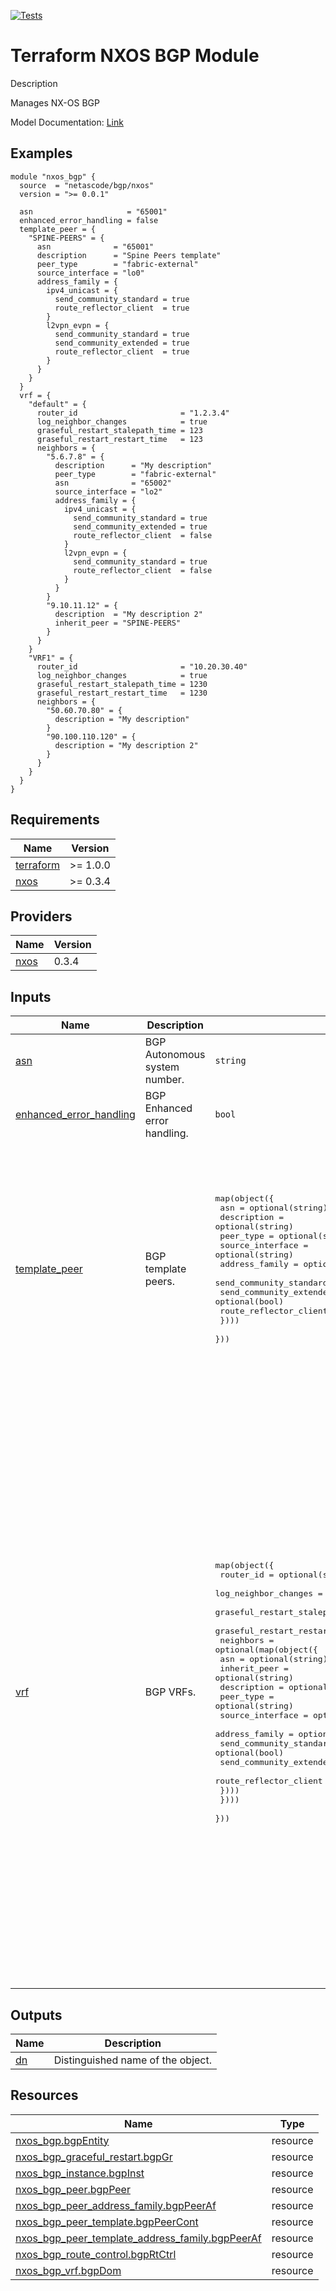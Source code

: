 <!-- BEGIN_TF_DOCS -->
[![Tests](https://github.com/netascode/terraform-nxos-bgp/actions/workflows/test.yml/badge.svg)](https://github.com/netascode/terraform-nxos-bgp/actions/workflows/test.yml)

# Terraform NXOS BGP Module

Description

Manages NX-OS BGP

Model Documentation: [Link](https://developer.cisco.com/docs/cisco-nexus-3000-and-9000-series-nx-api-rest-sdk-user-guide-and-api-reference-release-9-3x/#!configuring-bgp)

## Examples

```hcl
module "nxos_bgp" {
  source  = "netascode/bgp/nxos"
  version = ">= 0.0.1"

  asn                     = "65001"
  enhanced_error_handling = false
  template_peer = {
    "SPINE-PEERS" = {
      asn              = "65001"
      description      = "Spine Peers template"
      peer_type        = "fabric-external"
      source_interface = "lo0"
      address_family = {
        ipv4_unicast = {
          send_community_standard = true
          route_reflector_client  = true
        }
        l2vpn_evpn = {
          send_community_standard = true
          send_community_extended = true
          route_reflector_client  = true
        }
      }
    }
  }
  vrf = {
    "default" = {
      router_id                       = "1.2.3.4"
      log_neighbor_changes            = true
      graseful_restart_stalepath_time = 123
      graseful_restart_restart_time   = 123
      neighbors = {
        "5.6.7.8" = {
          description      = "My description"
          peer_type        = "fabric-external"
          asn              = "65002"
          source_interface = "lo2"
          address_family = {
            ipv4_unicast = {
              send_community_standard = true
              send_community_extended = true
              route_reflector_client  = false
            }
            l2vpn_evpn = {
              send_community_standard = true
              route_reflector_client  = false
            }
          }
        }
        "9.10.11.12" = {
          description  = "My description 2"
          inherit_peer = "SPINE-PEERS"
        }
      }
    }
    "VRF1" = {
      router_id                       = "10.20.30.40"
      log_neighbor_changes            = true
      graseful_restart_stalepath_time = 1230
      graseful_restart_restart_time   = 1230
      neighbors = {
        "50.60.70.80" = {
          description = "My description"
        }
        "90.100.110.120" = {
          description = "My description 2"
        }
      }
    }
  }
}
```

## Requirements

| Name | Version |
|------|---------|
| <a name="requirement_terraform"></a> [terraform](#requirement\_terraform) | >= 1.0.0 |
| <a name="requirement_nxos"></a> [nxos](#requirement\_nxos) | >= 0.3.4 |

## Providers

| Name | Version |
|------|---------|
| <a name="provider_nxos"></a> [nxos](#provider\_nxos) | 0.3.4 |

## Inputs

| Name | Description | Type | Default | Required |
|------|-------------|------|---------|:--------:|
| <a name="input_asn"></a> [asn](#input\_asn) | BGP Autonomous system number. | `string` | `"65001"` | no |
| <a name="input_enhanced_error_handling"></a> [enhanced\_error\_handling](#input\_enhanced\_error\_handling) | BGP Enhanced error handling. | `bool` | `true` | no |
| <a name="input_template_peer"></a> [template\_peer](#input\_template\_peer) | BGP template peers. | <pre>map(object({<br>    asn              = optional(string)<br>    description      = optional(string)<br>    peer_type        = optional(string)<br>    source_interface = optional(string)<br>    address_family = optional(map(object({<br>      send_community_standard = optional(bool)<br>      send_community_extended = optional(bool)<br>      route_reflector_client  = optional(bool)<br>    })))<br>  }))</pre> | <pre>{<br>  "SPINE-PEERS": {<br>    "asn": "65001",<br>    "description": "Spine Peers template",<br>    "peer_type": "fabric-external",<br>    "source_interface": "lo0",<br>    "temaddress_family": {<br>      "ipv4_unicast": {<br>        "route_reflector_client": true,<br>        "send_community_standard": true<br>      },<br>      "l2vpn_evpn": {<br>        "route_reflector_client": true,<br>        "send_community_extended": true,<br>        "send_community_standard": true<br>      }<br>    }<br>  }<br>}</pre> | no |
| <a name="input_vrf"></a> [vrf](#input\_vrf) | BGP VRFs. | <pre>map(object({<br>    router_id                       = optional(string)<br>    log_neighbor_changes            = optional(bool)<br>    graseful_restart_stalepath_time = optional(number)<br>    graseful_restart_restart_time   = optional(number)<br>    neighbors = optional(map(object({<br>      asn              = optional(string)<br>      inherit_peer     = optional(string)<br>      description      = optional(string)<br>      peer_type        = optional(string)<br>      source_interface = optional(string)<br>      address_family = optional(map(object({<br>        send_community_standard = optional(bool)<br>        send_community_extended = optional(bool)<br>        route_reflector_client  = optional(bool)<br>      })))<br>    })))<br>  }))</pre> | <pre>{<br>  "VRF1": {<br>    "graseful_restart_restart_time": 1230,<br>    "graseful_restart_stalepath_time": 1230,<br>    "log_neighbor_changes": true,<br>    "neighbors": {<br>      "50.60.70.80": {<br>        "description": "My description"<br>      },<br>      "90.100.110.120": {<br>        "description": "My description 2"<br>      }<br>    },<br>    "router_id": "10.20.30.40"<br>  },<br>  "default": {<br>    "graseful_restart_restart_time": 123,<br>    "graseful_restart_stalepath_time": 123,<br>    "log_neighbor_changes": true,<br>    "neighbors": {<br>      "5.6.7.8": {<br>        "asn": "65002",<br>        "description": "My description",<br>        "peer_type": "fabric-external",<br>        "source_interface": "lo2",<br>        "temaddress_family": {<br>          "ipv4_unicast": {<br>            "route_reflector_client": false,<br>            "send_community_extended": true,<br>            "send_community_standard": true<br>          },<br>          "l2vpn_evpn": {<br>            "route_reflector_client": false,<br>            "send_community_standard": true<br>          }<br>        }<br>      },<br>      "9.10.11.12": {<br>        "description": "My description 2",<br>        "inherit_peer": "SPINE-PEERS"<br>      }<br>    },<br>    "router_id": "1.2.3.4"<br>  }<br>}</pre> | no |

## Outputs

| Name | Description |
|------|-------------|
| <a name="output_dn"></a> [dn](#output\_dn) | Distinguished name of the object. |

## Resources

| Name | Type |
|------|------|
| [nxos_bgp.bgpEntity](https://registry.terraform.io/providers/netascode/nxos/latest/docs/resources/bgp) | resource |
| [nxos_bgp_graceful_restart.bgpGr](https://registry.terraform.io/providers/netascode/nxos/latest/docs/resources/bgp_graceful_restart) | resource |
| [nxos_bgp_instance.bgpInst](https://registry.terraform.io/providers/netascode/nxos/latest/docs/resources/bgp_instance) | resource |
| [nxos_bgp_peer.bgpPeer](https://registry.terraform.io/providers/netascode/nxos/latest/docs/resources/bgp_peer) | resource |
| [nxos_bgp_peer_address_family.bgpPeerAf](https://registry.terraform.io/providers/netascode/nxos/latest/docs/resources/bgp_peer_address_family) | resource |
| [nxos_bgp_peer_template.bgpPeerCont](https://registry.terraform.io/providers/netascode/nxos/latest/docs/resources/bgp_peer_template) | resource |
| [nxos_bgp_peer_template_address_family.bgpPeerAf](https://registry.terraform.io/providers/netascode/nxos/latest/docs/resources/bgp_peer_template_address_family) | resource |
| [nxos_bgp_route_control.bgpRtCtrl](https://registry.terraform.io/providers/netascode/nxos/latest/docs/resources/bgp_route_control) | resource |
| [nxos_bgp_vrf.bgpDom](https://registry.terraform.io/providers/netascode/nxos/latest/docs/resources/bgp_vrf) | resource |
<!-- END_TF_DOCS -->
